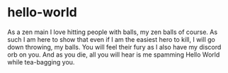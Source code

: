 # hello-world
As a zen main I love hitting people with balls, my zen balls of course.  As such I am here to show that even if I am the easiest hero to kill, I will go down throwing, my balls.  You will feel their fury as I also have my discord orb on you.  And as you die, all you will hear is me spamming Hello World while tea-bagging you.
